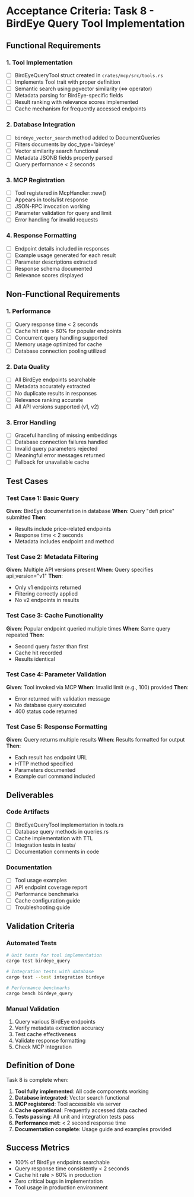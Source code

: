 # Acceptance Criteria: Task 8 - BirdEye Query Tool Implementation

## Functional Requirements

### 1. Tool Implementation
- [ ] BirdEyeQueryTool struct created in `crates/mcp/src/tools.rs`
- [ ] Implements Tool trait with proper definition
- [ ] Semantic search using pgvector similarity (<=> operator)
- [ ] Metadata parsing for BirdEye-specific fields
- [ ] Result ranking with relevance scores implemented
- [ ] Cache mechanism for frequently accessed endpoints

### 2. Database Integration  
- [ ] `birdeye_vector_search` method added to DocumentQueries
- [ ] Filters documents by doc_type='birdeye'
- [ ] Vector similarity search functional
- [ ] Metadata JSONB fields properly parsed
- [ ] Query performance < 2 seconds

### 3. MCP Registration
- [ ] Tool registered in McpHandler::new()
- [ ] Appears in tools/list response
- [ ] JSON-RPC invocation working
- [ ] Parameter validation for query and limit
- [ ] Error handling for invalid requests

### 4. Response Formatting
- [ ] Endpoint details included in responses
- [ ] Example usage generated for each result
- [ ] Parameter descriptions extracted
- [ ] Response schema documented
- [ ] Relevance scores displayed

## Non-Functional Requirements

### 1. Performance
- [ ] Query response time < 2 seconds
- [ ] Cache hit rate > 60% for popular endpoints
- [ ] Concurrent query handling supported
- [ ] Memory usage optimized for cache
- [ ] Database connection pooling utilized

### 2. Data Quality
- [ ] All BirdEye endpoints searchable
- [ ] Metadata accurately extracted
- [ ] No duplicate results in responses
- [ ] Relevance ranking accurate
- [ ] All API versions supported (v1, v2)

### 3. Error Handling
- [ ] Graceful handling of missing embeddings
- [ ] Database connection failures handled
- [ ] Invalid query parameters rejected
- [ ] Meaningful error messages returned
- [ ] Fallback for unavailable cache

## Test Cases

### Test Case 1: Basic Query
**Given**: BirdEye documentation in database
**When**: Query "defi price" submitted
**Then**: 
- Results include price-related endpoints
- Response time < 2 seconds
- Metadata includes endpoint and method

### Test Case 2: Metadata Filtering
**Given**: Multiple API versions present
**When**: Query specifies api_version="v1"
**Then**:
- Only v1 endpoints returned
- Filtering correctly applied
- No v2 endpoints in results

### Test Case 3: Cache Functionality
**Given**: Popular endpoint queried multiple times
**When**: Same query repeated
**Then**:
- Second query faster than first
- Cache hit recorded
- Results identical

### Test Case 4: Parameter Validation
**Given**: Tool invoked via MCP
**When**: Invalid limit (e.g., 100) provided
**Then**:
- Error returned with validation message
- No database query executed
- 400 status code returned

### Test Case 5: Response Formatting
**Given**: Query returns multiple results
**When**: Results formatted for output
**Then**:
- Each result has endpoint URL
- HTTP method specified
- Parameters documented
- Example curl command included

## Deliverables

### Code Artifacts
- [ ] BirdEyeQueryTool implementation in tools.rs
- [ ] Database query methods in queries.rs
- [ ] Cache implementation with TTL
- [ ] Integration tests in tests/
- [ ] Documentation comments in code

### Documentation
- [ ] Tool usage examples
- [ ] API endpoint coverage report
- [ ] Performance benchmarks
- [ ] Cache configuration guide
- [ ] Troubleshooting guide

## Validation Criteria

### Automated Tests
```bash
# Unit tests for tool implementation
cargo test birdeye_query

# Integration tests with database
cargo test --test integration birdeye

# Performance benchmarks
cargo bench birdeye_query
```

### Manual Validation
1. Query various BirdEye endpoints
2. Verify metadata extraction accuracy
3. Test cache effectiveness
4. Validate response formatting
5. Check MCP integration

## Definition of Done

Task 8 is complete when:

1. **Tool fully implemented**: All code components working
2. **Database integrated**: Vector search functional
3. **MCP registered**: Tool accessible via server
4. **Cache operational**: Frequently accessed data cached
5. **Tests passing**: All unit and integration tests pass
6. **Performance met**: < 2 second response time
7. **Documentation complete**: Usage guide and examples provided

## Success Metrics

- 100% of BirdEye endpoints searchable
- Query response time consistently < 2 seconds
- Cache hit rate > 60% in production
- Zero critical bugs in implementation
- Tool usage in production environment
